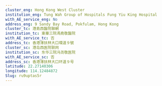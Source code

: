 ```yaml
---
cluster_eng: Hong Kong West Cluster
institution_eng: Tung Wah Group of Hospitals Fung Yiu King Hospital
with_AE_service_eng: No
address_eng: 9 Sandy Bay Road, Pokfulam, Hong Kong
cluster_tc: 港島西醫院聯網
institution_tc: 東華三院馮堯敬醫院
with_AE_service_tc: 否
address_tc: 香港薄扶林大口環道９號
cluster_sc: 港岛西医院联网
institution_sc: 东华三院冯尧敬医院
with_AE_service_sc: 否
address_sc: 香港薄扶林大口环道９号
latitude: 22.27140306
longitude: 114.12484872
Slug: ru9uptas5r
---
```

